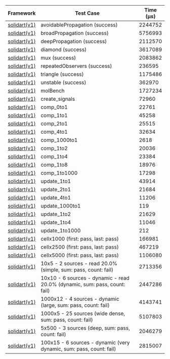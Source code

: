 | Framework | Test Case | Time (μs) |
| --- | --- | --- |
| [solidart(v1)](https://github.com/nank1ro/solidart) | avoidablePropagation (success) | 2244752 |
| [solidart(v1)](https://github.com/nank1ro/solidart) | broadPropagation (success) | 5756993 |
| [solidart(v1)](https://github.com/nank1ro/solidart) | deepPropagation (success) | 2112570 |
| [solidart(v1)](https://github.com/nank1ro/solidart) | diamond (success) | 3617089 |
| [solidart(v1)](https://github.com/nank1ro/solidart) | mux (success) | 2083862 |
| [solidart(v1)](https://github.com/nank1ro/solidart) | repeatedObservers (success) | 236595 |
| [solidart(v1)](https://github.com/nank1ro/solidart) | triangle (success) | 1175486 |
| [solidart(v1)](https://github.com/nank1ro/solidart) | unstable (success) | 362970 |
| [solidart(v1)](https://github.com/nank1ro/solidart) | molBench | 1727234 |
| [solidart(v1)](https://github.com/nank1ro/solidart) | create_signals | 72960 |
| [solidart(v1)](https://github.com/nank1ro/solidart) | comp_0to1 | 22761 |
| [solidart(v1)](https://github.com/nank1ro/solidart) | comp_1to1 | 45258 |
| [solidart(v1)](https://github.com/nank1ro/solidart) | comp_2to1 | 25515 |
| [solidart(v1)](https://github.com/nank1ro/solidart) | comp_4to1 | 32634 |
| [solidart(v1)](https://github.com/nank1ro/solidart) | comp_1000to1 | 2618 |
| [solidart(v1)](https://github.com/nank1ro/solidart) | comp_1to2 | 20036 |
| [solidart(v1)](https://github.com/nank1ro/solidart) | comp_1to4 | 23384 |
| [solidart(v1)](https://github.com/nank1ro/solidart) | comp_1to8 | 18976 |
| [solidart(v1)](https://github.com/nank1ro/solidart) | comp_1to1000 | 17298 |
| [solidart(v1)](https://github.com/nank1ro/solidart) | update_1to1 | 43914 |
| [solidart(v1)](https://github.com/nank1ro/solidart) | update_2to1 | 21684 |
| [solidart(v1)](https://github.com/nank1ro/solidart) | update_4to1 | 11206 |
| [solidart(v1)](https://github.com/nank1ro/solidart) | update_1000to1 | 119 |
| [solidart(v1)](https://github.com/nank1ro/solidart) | update_1to2 | 21629 |
| [solidart(v1)](https://github.com/nank1ro/solidart) | update_1to4 | 11046 |
| [solidart(v1)](https://github.com/nank1ro/solidart) | update_1to1000 | 212 |
| [solidart(v1)](https://github.com/nank1ro/solidart) | cellx1000 (first: pass, last: pass) | 166981 |
| [solidart(v1)](https://github.com/nank1ro/solidart) | cellx2500 (first: pass, last: pass) | 467219 |
| [solidart(v1)](https://github.com/nank1ro/solidart) | cellx5000 (first: pass, last: pass) | 1106080 |
| [solidart(v1)](https://github.com/nank1ro/solidart) | 10x5 - 2 sources - read 20.0% (simple, sum: pass, count: fail) | 2713356 |
| [solidart(v1)](https://github.com/nank1ro/solidart) | 10x10 - 6 sources - dynamic - read 20.0% (dynamic, sum: pass, count: fail) | 2447286 |
| [solidart(v1)](https://github.com/nank1ro/solidart) | 1000x12 - 4 sources - dynamic (large, sum: pass, count: fail) | 4143741 |
| [solidart(v1)](https://github.com/nank1ro/solidart) | 1000x5 - 25 sources (wide dense, sum: pass, count: fail) | 5107803 |
| [solidart(v1)](https://github.com/nank1ro/solidart) | 5x500 - 3 sources (deep, sum: pass, count: fail) | 2046279 |
| [solidart(v1)](https://github.com/nank1ro/solidart) | 100x15 - 6 sources - dynamic (very dynamic, sum: pass, count: fail) | 2815007 |
